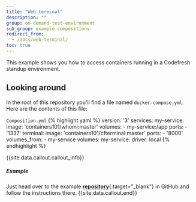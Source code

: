 ```yaml
---
title: "Web terminal"
description: ""
group: on-demand-test-environment
sub_group: example-compositions
redirect_from:
  - /docs/web-terminal/
toc: true
---
```

This example shows you how to access containers running in a Codefresh standup environment.

## Looking around
In the root of this repository you'll find a file named `docker-compose.yml`.
Here are the contents of this file:

  `Composition.yml`
{% highlight yaml %}
version: '3'
services:
  my-service:
    image: 'containers101/whomi:master'
    volumes:
      - my-service:/app
    ports:
      - '1337'
  terminal:
    image: 'containers101/cfterminal:master'
    ports:
      - '8000'
    volumes_from:
      - my-service
volumes:
  my-service:
    driver: local
{% endhighlight %}

{{site.data.callout.callout_info}}
##### Example 

Just head over to the example [__repository__](https://github.com/codefreshdemo/cf-example-web-termial){:target="_blank"} in GitHub and follow the instructions there.
{{site.data.callout.end}}
